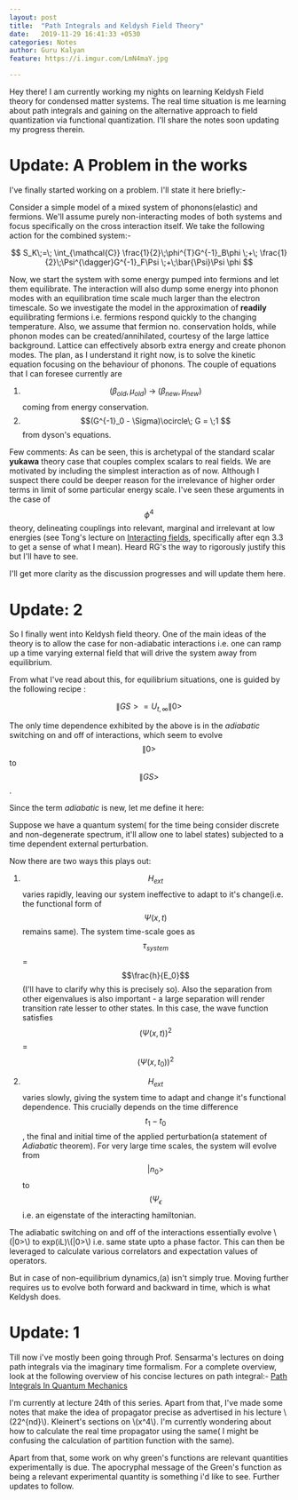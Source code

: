 ```yaml
---
layout: post
title:  "Path Integrals and Keldysh Field Theory"
date:   2019-11-29 16:41:33 +0530
categories: Notes
author: Guru Kalyan
feature: https://i.imgur.com/LmN4maY.jpg

---
```

Hey there! I am currently working my nights on learning Keldysh Field theory for condensed matter systems. The real time situation is
me learning about path integrals and gaining on the alternative approach to field quantization via functional quantization.
I'll share the notes soon updating my progress therein.

# Update: A Problem in the works
I've finally started working on a problem. I'll state it here briefly:-

Consider a simple model of a mixed system of phonons(elastic) and fermions. We'll assume
purely non-interacting modes of both systems and focus specifically on the cross interaction itself.
We take the following action for the combined system:-

$$ S_K\;=\; \int_{\mathcal{C}} \frac{1}{2}\;\phi^{T}G^{-1}_B\phi \;+\; \frac{1}{2}\;\Psi^{\dagger}G^{-1}_F\Psi \;+\;\bar{\Psi}\Psi \phi $$

Now, we start the system with some energy pumped into fermions and let them equilibrate. The interaction will also dump some energy into phonon modes with an equilibration time scale much larger than the electron timescale.
So we investigate the model in the approximation of **readily** equilibrating
 fermions i.e. fermions respond quickly to the changing temperature. Also,
we assume that fermion no. conservation holds, while phonon modes can be
created/annihilated, courtesy of the large lattice background. Lattice can
effectively absorb extra energy and create phonon modes.
The plan, as I understand it right now, is to solve the kinetic equation focusing
on the behaviour of phonons.
The couple of equations that I can foresee currently are
1. $$(\beta_{old}, \mu_{old})\; \rightarrow \;(\beta_{new}, \mu_{new})$$ coming
from energy conservation.
2. $$(G^{-1}_0 - \Sigma)\ocircle\; G = \;1 $$ from dyson's equations.

Few comments: As can be seen, this is archetypal of the standard scalar **yukawa** theory case that couples complex scalars to real fields. We are motivated by including the simplest interaction as of now. Although I suspect there could be deeper reason for the irrelevance of higher order terms in limit of some particular energy scale. I've seen these arguments in the case of $$\phi^4$$ theory, delineating couplings into relevant, marginal and irrelevant at low energies (see Tong's lecture on [Interacting fields](http://www.damtp.cam.ac.uk/user/tong/qft/three.pdf), specifically after eqn 3.3 to get a sense of what I mean). Heard RG's the way to rigorously justify this but I'll have to see.


I'll get more clarity as the discussion progresses and will update them here.



# Update: 2
So I finally went into Keldysh field theory. One of the main ideas of the theory is to allow the case for non-adiabatic interactions i.e. one can ramp up a time varying external field that will drive the system away from equilibrium.

From what I've read about this, for equilibrium situations, one is guided by the following recipe :

$$ \|GS> = U_{t,\infty}\|0> $$                                           

The only time dependence exhibited by the above is in the _adiabatic_ switching on and off of interactions, which seem to evolve $$\|0>$$ to $$\|GS>$$.

Since the term _adiabatic_ is new, let me define it here:

Suppose we have a quantum system( for the time being consider discrete and non-degenerate spectrum, it'll allow one to label states) subjected to
a time dependent external perturbation.

Now there are two ways this plays out:
1. $$ H_{ext}$$ varies rapidly, leaving our system ineffective to adapt to it's change(i.e. the functional form of $$ \Psi(x,t)$$ remains same).
The system time-scale goes as $$\tau_{system}$$ = $$\frac{h}{E_0}$$(I'll have to clarify why this is
precisely so). Also the separation from other eigenvalues is also important - a large separation will render transition rate lesser to other states. In this case, the wave function satisfies
$$ (\Psi(x,t))^2 $$ = $$ (\Psi(x,t_0))^2 $$

2. $$ H_{ext}$$ varies slowly, giving the system time to adapt and change it's functional dependence.
This crucially depends on the time difference $$t_1-t_0$$, the final and initial time of the applied perturbation(a statement of _Adiabatic_ theorem).
For very large time scales, the system will evolve from $$|n_0>$$ to $$(\Psi_{\epsilon}$$ i.e. an eigenstate of the interacting hamiltonian.

The adiabatic switching on and off of the interactions essentially evolve \\(|0>\\) to exp(iL)\\(|0>\\)
i.e. same state upto a phase factor. This can then be leveraged to calculate various correlators and expectation values of operators.

But in case of non-equilibrium dynamics,(a) isn't simply true. Moving further requires us to evolve both forward and backward in time, which is what Keldysh does.   


# Update: 1


Till now i've mostly been going through Prof. Sensarma's lectures on doing path integrals via the
imaginary time formalism. For a complete overview, look at the following overview of his concise lectures on path integral:-
[Path Integrals In Quantum Mechanics](https://theory.tifr.res.in/~sensarma/courses/ADVQMLNOTE/pathint.html)

I'm currently at lecture 24th of this series. Apart from that, I've made some notes that make the idea
of propagator precise as advertised in his lecture \\(22^{nd}\\). Kleinert's sections on \\(x^4\\).
I'm currently wondering about how to calculate the real time propagator using the same( I might be confusing the calculation of partition function with the same).

Apart from that, some work on why green's functions are relevant quantities experimentally is due. The apocryphal message of the Green's function as being a relevant experimental quantity is something i'd like to see. Further updates to follow.
